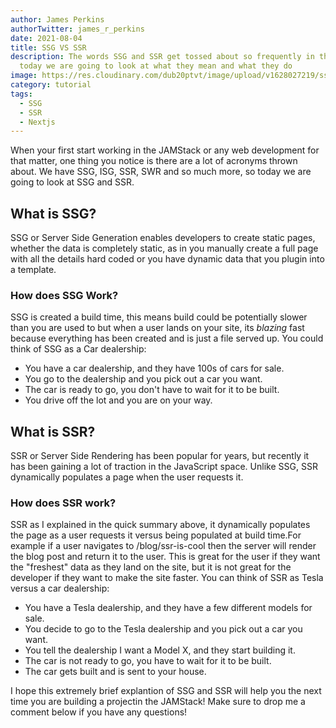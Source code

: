 ```yaml
---
author: James Perkins
authorTwitter: james_r_perkins
date: 2021-08-04
title: SSG VS SSR
description: The words SSG and SSR get tossed about so frequently in the JAMStack world,
  today we are going to look at what they mean and what they do
image: https://res.cloudinary.com/dub20ptvt/image/upload/v1628027219/ssr-versus-ssg-final_xmmfwq.png
category: tutorial
tags:
  - SSG
  - SSR
  - Nextjs
---
```

When your first start working in the JAMStack or any web development for that matter, one thing you notice is there are a lot of acronyms thrown about. We have SSG, ISG, SSR, SWR and so much more, so today we are going to look at SSG and SSR.

## What is SSG?

SSG or Server Side Generation enables developers to create static pages, whether the data is completely static, as in you manually create a full page with all the details hard coded or you have dynamic data that you plugin into a template.

### How does SSG Work?
SSG is created a build time, this means build could be potentially slower than you are used to but when a user lands on your site, its _blazing_ fast because everything has been created and is just a file served up. You could think of SSG as a Car dealership:

* You have a car dealership, and they have 100s of cars for sale.
* You go to the dealership and you pick out a car you want.
* The car is ready to go, you don't have to wait for it to be built.
* You drive off the lot and you are on your way.

## What is SSR?

SSR or Server Side Rendering has been popular for years, but recently it has been gaining a lot of traction in the JavaScript space. Unlike SSG, SSR dynamically populates a page when the user requests it.

### How does SSR work?

SSR as I explained in the quick summary above, it dynamically populates the page as a user requests it versus being populated at build time.For example if a user navigates to /blog/ssr-is-cool then the server will render the blog post and return it to the user. This is great for the user if they want the "freshest" data as they land on the site, but it is not great for the developer if they want to make the site faster. You can think of SSR as Tesla versus a car dealership:

* You have a Tesla dealership, and they have a few different models for sale.
* You decide to go to the Tesla dealership and you pick out a car you want.
* You tell the dealership I want a Model X, and they start building it.
* The car is not ready to go, you have to wait for it to be built.
* The car gets built and is sent to your house.

I hope this extremely brief explantion of SSG and SSR will help you the next time you are building a projectin the JAMStack! Make sure to drop me a comment below if you have any questions!
